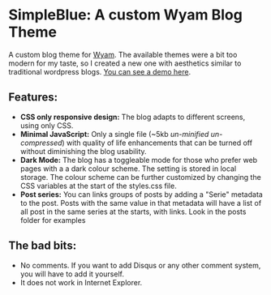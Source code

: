 # SimpleBlue: A custom Wyam Blog Theme
 
A custom blog theme for [Wyam](http://Wyam.io). The available themes were a bit too modern for my taste, so I created a new one with aesthetics similar to traditional wordpress blogs. [You can see a demo here](https://macn1981.github.io/SimpleBlue_WyamBlogTheme/). 

## Features:

 - **CSS only responsive design:** The blog adapts to different screens, using only CSS.
 - **Minimal JavaScript:** Only a single file (~5kb *un-minified* *un-compressed*) with quality of life enhancements that can be turned off without diminishing the blog usability. 
 - **Dark Mode:** The blog has a toggleable mode for those who prefer web pages with a a dark colour scheme. The setting is stored in local storage. The colour scheme can be further customized by changing the CSS variables at the start of the styles.css file.
 - **Post series:** You can links groups of posts by adding a "Serie" metadata to the post. Posts with the same value in that metadata will have a list of all post in the same series at the starts, with links. Look in the posts folder for examples

## The bad bits:

  - No comments. If you want to add Disqus or any other comment system, you will have to add it yourself.
  - It does not work in Internet Explorer.
  
